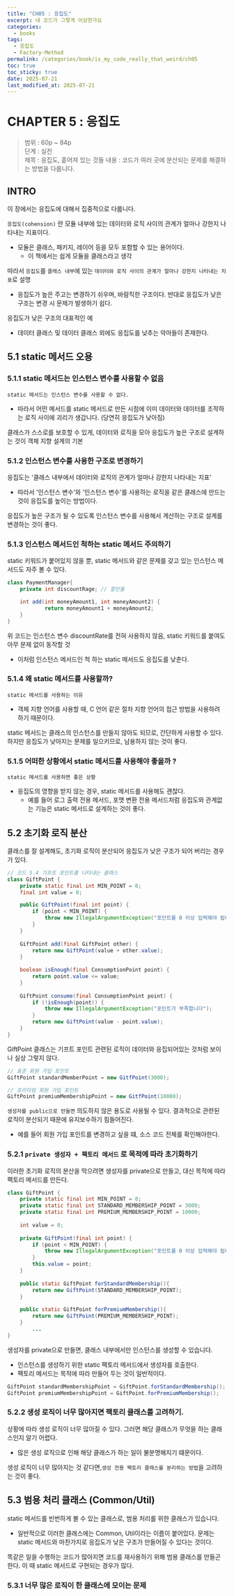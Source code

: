 ```yaml
---
title: "CH05 : 응집도"
excerpt: 내 코드가 그렇게 이상한가요
categories:
  - books
tags:
  - 응집도
  - Factory-Method
permalink: /categories/book/is_my_code_really_that_weird/ch05
toc: true
toc_sticky: true
date: 2025-07-21
last_modified_at: 2025-07-21
---
```


# CHAPTER 5 : 응집도
> 범위 : 60p ~ 84p  
> 단계 : 실전  
> 제목 : 응집도, 흩어져 있는 것들
> 내용 : 코드가 여러 곳에 분산되는 문제를 해결하는 방법을 다룹니다.

## INTRO
이 장에서는 응집도에 대해서 집중적으로 다룹니다.

`응집도(cohension)` 란 모듈 내부에 있는 데이터와 로직 사이의 관계가 얼마나 강한지 나타내는 지표이다.
- 모듈은 클래스, 패키지, 레이어 등을 모두 포함할 수 있는 용어이다.
	- 이 책에서는 쉽게 모듈을 클래스라고 생각

따라서 `응집도`를 `클래스 내부`에 있는 `데이터와 로직 사이의 관계가 얼마나 강한지 나타내는 지표`로 설명
- 응집도가 높은 주고는 변경하기 쉬우며, 바람직한 구조이다. 반대로 응집도가 낮은 구조는 변경 시 문제가 발생하기 쉽다.

응집도가 낮은 구조의 대표적인 예
- 데이터 클래스 및 데이터 클래스 외에도 응집도를 낮추는 악마들이 존재한다. 


## 5.1 static 메서드 오용
### 5.1.1 static 메서드는 인스턴스 변수를 사용할 수 없음
`static 메서드는 인스턴스 변수를 사용할 수 없다.`
- 따라서 어떤 메서드를 static 메서드로 만든 시점에 이미 데이터와 데이터를 조작하는 로직 사이에 괴리가 생갑니다.  (당연히 응집도가 낮아짐)

클래스가 스스로를 보호할 수 있게, 데이터와 로직을 모아 응집도가 높은 구조로 설계하는 것이 객체 지향 설계의 기본

### 5.1.2 인스턴스 변수를 사용한 구조로 변경하기 
응집도는 '클래스 내부에서 데이터와 로직의 관계가 얼마나 강한지 나타내는 지표'
- 따라서 '인스턴스 변수'와 '인스턴스 변수'를 사용하는 로직을 같은 클래스에 만드는 것이 응집도를 높이는 방법이다.

응집도가 높은 구조가 될 수 있도록 인스턴스 변수를 사용해서 계산하는 구조로 설계를 변경하는 것이 좋다.

### 5.1.3 인스턴스 메서드인 척하는 static 메서드 주의하기

static 키워드가 붙어있지 않을 뿐, static 메서드와 같은 문제를 갖고 있는 인스턴스 메서드도 자주 볼 수 있다.
```java
class PaymentManager{
	private int discountRage; // 할인율

	int add(int moneyAmount1, int moneyAmount2) {
			return moneyAmount1 + moneyAmount2;
	}
}
```
위 코드는 인스턴스 변수 discountRate를 전혀 사용하지 않음, static 키워드를 붙여도 아무 문제 없이 동작할 것
- 이처럼 인스턴스 메서드인 척 하는 static 메서드도 응집도를 낮춘다. 


### 5.1.4 왜 static 메서드를 사용할까?
`static 메서드를 사용하는 이유`
- 객체 지향 언어를 사용할 때, C 언어 같은 절차 지향 언어의 접근 방법을 사용하려 하기 때문이다.

static 메서드는 클래스의 인스턴스를 만들지 않아도 되므로, 간단하게 사용할 수 있다. 하지만 응집도가 낮아지는 문제를 일으키므로, 남용하지 않는 것이 좋다.

### 5.1.5 어떠한 상황에서 static 메서드를 사용해야 좋을까 ?
`static 메서드를 사용하면 좋은 상황`
- 응집도의 영향을 받지 않는 경우, static 메서드를 사용해도 괜찮다.
	- 예를 들어 로그 출력 전용 메서드, 포맷 변환 전용 메서드처럼 응집도와 관계없는 기능은 static 메서드로 설계하는 것이 좋다.

## 5.2 초기화 로직 분산
클래스를 잘 설계해도, 초기화 로직이 분산되어 응집도가 낮은 구조가 되어 버리는 경우가 있다.
```java
// 코드 5.4 기프트 포인트를 나타내는 클래스
class GiftPoint {  
    private static final int MIN_POINT = 0;  
    final int value = 0;  

    public GiftPoint(final int point) {  
        if (point < MIN_POINT) {  
            throw new IllegalArgumentException("포인트를 0 이상 입력해야 됩니다.");  
        }  
    }  
  
    GiftPoint add(final GiftPoint other) {  
        return new GiftPoint(value + other.value);  
    }  
  
    boolean isEnough(final ConsumptionPoint point) {  
        return point.value <= value;  
    }  
  
    GiftPoint consume(final ConsumptionPoint point) {  
        if (!isEnough(point)) {  
            throw new IllegalArgumentException("포인트가 부족합니다");  
        }  
        return new GiftPoint(value - point.value);  
    }   
}
```
GiftPoint 클래스는 기프트 포인트 관련된 로직이 데이터와 응집되어있는 것처럼 보이나 실상 그렇지 않다. 
```java
// 표준 회원 가입 포인트
GiftPoint standardMemberPoint = new GitfPoint(3000);
```
```java
// 프리미엄 회원 가입 포인트
GiftPoint premiumMembershipPoint = new GitfPoint(10000);
```

`생성자를 public으로 만들면` 의도하지 않은 용도로 사용될 수 있다. 결과적으로 관련된 로직이 분산되기 때문에 유지보수하기 힘들어진다.
- 예를 들어 회원 가입 포인트를 변경하고 싶을 떄, 소스 코드 전체를 확인해야한다.

### 5.2.1 `private 생성자 + 팩토리 메서드` 로 목적에 따라 초기화하기  
이러한 초기화 로직의 분산을 막으려면 생성자를 private으로 만들고, 대신 목적에 따라 팩토리 메서드를 만든다.
```java
class GiftPoint {  
    private static final int MIN_POINT = 0;  
    private static final int STANDARD_MEMBERSHIP_POINT = 3000;  
    private static final int PREMIUM_MEMBERSHIP_POINT = 10000;  
  
    int value = 0;    
  
    private GiftPoint(final int point) {  
        if (point < MIN_POINT) {  
            throw new IllegalArgumentException("포인트를 0 이상 입력해야 됩니다.");  
        }  
        this.value = point;  
    }  
      
    public static GiftPoint forStandardMembership(){  
        return new GiftPoint(STANDARD_MEMBERSHIP_POINT);  
    }  
  
    public static GiftPoint forPremiumMembership(){  
        return new GiftPoint(PREMIUM_MEMBERSHIP_POINT);  
    }
		...
}
```

생성자를 private으로 만들면, 클래스 내부에서만 인스턴스를 생성할 수 있습니다.
-  인스턴스를 생성하기 위한 static 팩토리 메서드에서 생성자를 호출한다.
- 팩토리 메서드는 목적에 따라 만들어 두는 것이 일반적이다.
```java
GiftPoint standardMembershipPoint = GiftPoint.forStandardMembership();  
GiftPoint premiumMembershipPoint = GiftPoint.forPremiumMembership();
```

### 5.2.2 생성 로직이 너무 많아지면 팩토리 클래스를 고려하기.
상황에 따라 생성 로직이 너무 많아질 수 있다. 그러면 해당 클래스가 무엇을 하는 클래스인지 알기 어렵다.
- 많은 생성 로직으로 인해 해당 클래스가 하는 일이 불분명해지기 떄문이다.

생성 로직이 너무 많아지는 것 같다면,`생성 전용 팩토리 클래스를 분리하는 방법`을 고려하는 것이 좋다.


## 5.3 범용 처리 클래스 (Common/Util)
static 메서드를 빈번하게 볼 수 있는 클래스로, 범용 처리를 위한 클래스가 있습니다.
- 일반적으로 이러한 클래스에는 Common, Util이라는 이름이 붙어있다. 문제는 static 메서드와 마찬가지로 응집도가 낮은 구조가 만들어질 수 있다는 것이다.

똑같은 일을 수행하는 코드가 많아지면 코드를 재사용하기 위해 범용 클래스를 만들곤 한다. 이 때 static 메서드로 구현되는 경우가 많다.


### 5.3.1 너무 많은 로직이 한 클래스에 모이는 문제

